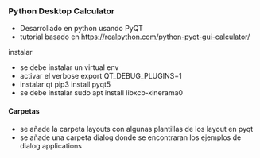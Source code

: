### Python Desktop Calculator

- Desarrollado en python usando PyQT
- tutorial basado en https://realpython.com/python-pyqt-gui-calculator/

instalar
- se debe instalar un virtual env
- activar el verbose export QT_DEBUG_PLUGINS=1
- instalar qt pip3 install pyqt5
- se debe instalar sudo apt install libxcb-xinerama0 


#### Carpetas

- se añade la carpeta layouts con algunas plantillas de los layout en pyqt  
- se añade una carpeta dialog donde se encontraran los ejemplos de dialog applications